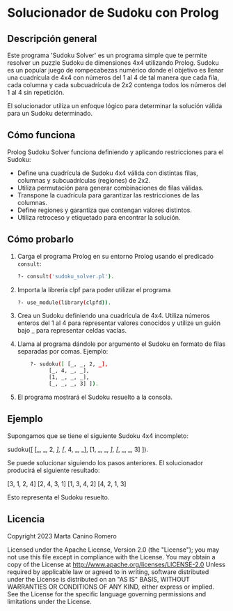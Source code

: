 # Solucionador de Sudoku con Prolog

## Descripción general

Este programa 'Sudoku Solver' es un programa simple que te permite resolver un puzzle Sudoku de dimensiones 4x4 utilizando Prolog. Sudoku es un popular juego de rompecabezas numérico donde el objetivo es llenar una cuadrícula de 4x4 con números del 1 al 4 de tal manera que cada fila, cada columna y cada subcuadrícula de 2x2 contenga todos los números del 1 al 4 sin repetición.

El solucionador utiliza un enfoque lógico para determinar la solución válida para un Sudoku determinado.

## Cómo funciona

Prolog Sudoku Solver funciona definiendo y aplicando restricciones para el Sudoku:

- Define una cuadrícula de Sudoku 4x4 válida con distintas filas, columnas y subcuadrículas (regiones) de 2x2.
- Utiliza permutación para generar combinaciones de filas válidas.
- Transpone la cuadrícula para garantizar las restricciones de las columnas.
- Define regiones y garantiza que contengan valores distintos.
- Utiliza retroceso y etiquetado para encontrar la solución.

## Cómo probarlo

1. Carga el programa Prolog en su entorno Prolog usando el predicado `consult`:

    ```bash
    ?- consult('sudoku_solver.pl').

2. Importa la librería clpf para poder utilizar el programa
    ```bash
    ?- use_module(library(clpfd)).
    
3. Crea un Sudoku definiendo una cuadrícula de 4x4. Utiliza números enteros del 1 al 4 para representar valores conocidos y utilize un guión bajo _ para representar celdas vacías.
   
4. Llama al programa dándole por argumento el Sudoku en formato de filas separadas por comas. Ejemplo:

   ```bash
       ?- sudoku([ [_, _, 2, _],
             [_, 4, _, _],
             [1, _, _, _],
             [_, _, _, 3] ]).

5. El programa mostrará el Sudoku resuelto a la consola.

## Ejemplo

Supongamos que se tiene el siguiente Sudoku 4x4 incompleto:

sudoku([ [_, _, 2, _],
         [_, 4, _, _],
         [1, _, _, _],
         [_, _, _, 3] ]).

Se puede solucionar siguiendo los pasos anteriores. El solucionador producirá el siguiente resultado:

[3, 1, 2, 4]
[2, 4, 3, 1]
[1, 3, 4, 2]
[4, 2, 1, 3]

Esto representa el Sudoku resuelto.

## Licencia

Copyright 2023 Marta Canino Romero

Licensed under the Apache License, Version 2.0 (the "License");
you may not use this file except in compliance with the License.
You may obtain a copy of the License at
    http://www.apache.org/licenses/LICENSE-2.0
    Unless required by applicable law or agreed to in writing, software
    distributed under the License is distributed on an "AS IS" BASIS,
    WITHOUT WARRANTIES OR CONDITIONS OF ANY KIND, either express or implied.
    See the License for the specific language governing permissions and
    limitations under the License.
